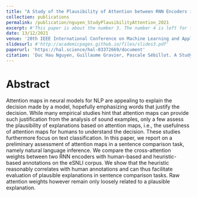 ```yaml
---
title: "A Study of the Plausibility of Attention between RNN Encoders in Natural Language Inference"
collection: publications
permalink: /publication/nguyen_StudyPlausibilityAttention_2021
excerpt: #'This paper is about the number 3. The number 4 is left for future work.'
date: 13/12/2021
venue: '20th IEEE International Conference on Machine Learning and Applications (ICMLA)'
slidesurl: #'http://academicpages.github.io/files/slides3.pdf'
paperurl: 'https://hal.science/hal-03372669/document'
citation: 'Duc Hau Nguyen, Guillaume Gravier, Pascale Sébillot. A Study of the Plausibility of Attention between RNN Encoders in Natural Language Inference. In IEEE International Conference on Machine Learning and Applications (ICMLA), pp. 1623–1629, 2021.'
---
```


Abstract
======

Attention maps in neural models for NLP are appealing to explain the decision made by a model, hopefully emphasizing words that justify the decision. While many empirical studies hint that attention maps can provide such justification from the analysis of sound examples, only a few assess the plausibility of explanations based on attention maps, i.e., the usefulness of attention maps for humans to understand the decision. These studies furthermore focus on text classification. In this paper, we report on a preliminary assessment of attention maps in a sentence comparison task, namely natural language inference. We compare the cross-attention weights between two RNN encoders with human-based and heuristic-based annotations on the eSNLI corpus. We show that the heuristic reasonably correlates with human annotations and can thus facilitate evaluation of plausible explanations in sentence comparison tasks. Raw attention weights however remain only loosely related to a plausible explanation.